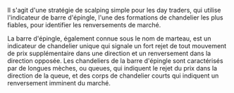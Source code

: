 Il s'agit d'une stratégie de scalping simple pour les day traders, qui utilise l'indicateur de barre d'épingle, l'une des formations de chandelier les plus fiables, pour identifier les renversements de marché.

La barre d'épingle, également connue sous le nom de marteau, est un indicateur de chandelier unique qui signale un fort rejet de tout mouvement de prix supplémentaire dans une direction et un renversement dans la direction opposée. Les chandeliers de la barre d'épingle sont caractérisés par de longues mèches, ou queues, qui indiquent le rejet du prix dans la direction de la queue, et des corps de chandelier courts qui indiquent un renversement imminent du marché.

